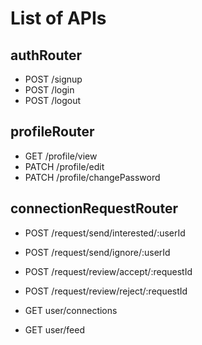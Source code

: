 # List of APIs

## authRouter
- POST /signup
- POST /login
- POST /logout
## profileRouter
- GET /profile/view
- PATCH /profile/edit
- PATCH /profile/changePassword
## connectionRequestRouter
- POST /request/send/interested/:userId
- POST /request/send/ignore/:userId

- POST /request/review/accept/:requestId
- POST /request/review/reject/:requestId

- GET user/connections
- GET user/feed
